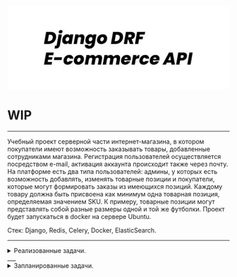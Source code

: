 ![drf_e_commerce](/drf_e.jpg)
# WIP
___
Учебный проект серверной части интернет-магазина, в котором покупатели имеют возможность заказывать товары, добавленные сотрудниками магазина. Регистрация пользователей осуществляется посредством e-mail, активация аккаунта происходит также через почту. На платформе есть два типа пользователей: админы, у которых есть возможность добавлять, изменять товарные позиции и покупатели, которые могут формировать заказы из имеющихся позиций. Каждому товару должна быть присвоена как минимум одна товарная позиция, определяемая значением SKU. К примеру, товарные позиции могут представлять собой разные размеры одной и той же футболки.  Проект будет запускаться в docker на сервере Ubuntu.

Стек: Django, Redis, Celery, Docker, ElasticSearch.
___
<details>
<summary>Реализованные задачи.</summary>
    - [x] готов костяк базы данных: Order, Product, ProductUnit, M2M models tables.
    - [x] имплементирована расширенная модель пользователей
    - [x] сериализаторы и вьюсеты для товаров и заказа
    - [x] возможность создания заказа покупателем
</details>
___
<details>
<summary>Запланированные задачи.</summary>
    - [] настройка Docker-compose
    - [] написание юнит-тестов
    - [] имплементация jwt-аутентификации, хранение токенов в Redis
    - [] активация аккаунта посредством почты
    - [] добавление промо-акций на товары
    - [] 
</details>

